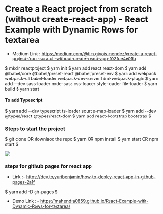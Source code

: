 # Create a React project from scratch (without create-react-app) - React Example with Dynamic Rows for textarea

- Medium Link : https://medium.com/@tim.givois.mendez/create-a-react-project-from-scratch-without-create-react-app-f02fce4e05b

$ mkdir reactproject
$ yarn init
$ yarn add react react-dom
$ yarn add @babel/core @babel/preset-react @babel/preset-env
$ yarn add webpack webpack-cli babel-loader webpack-dev-server html-webpack-plugin
$ yarn add --dev sass-loader node-sass css-loader style-loader file-loader
$ yarn build
$ yarn start

#### To add Typescript

$ yarn add --dev typescript ts-loader source-map-loader
$ yarn add --dev @types/react @types/react-dom
$ yarn add react-bootstrap bootstrap
$

### Steps to start the project

$ git clone OR downlaod the repo
$ yarn OR npm install
$ yarn start OR npm start
$

![](https://media.giphy.com/media/IauqTYLcfPdh3Yb30a/giphy.gif)

### steps for github pages for react app

- Link :- https://dev.to/yuribenjamin/how-to-deploy-react-app-in-github-pages-2a1f

$ yarn add -D gh-pages
$

- Demo Link : - https://mahendra0859.github.io/React-Example-with-Dynamic-Rows-for-textarea/
